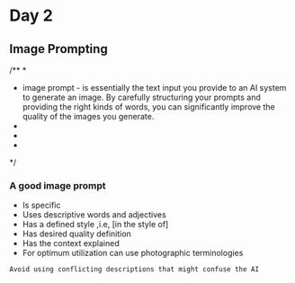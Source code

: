 # Day 2
## Image Prompting

/**
  *
  * image prompt -  is essentially the text input you provide to an AI system to generate an image. By carefully structuring your prompts and providing the right kinds of words, you can significantly improve the quality of the images you generate.
  *
  *
  * 
  */

### A good image prompt  

- Is specific
- Uses descriptive words and adjectives
- Has a defined style ,i.e, [in the style of]
- Has desired quality definition
- Has the context explained
- For optimum utilization can use photographic terminologies


```
Avoid using conflicting descriptions that might confuse the AI
```